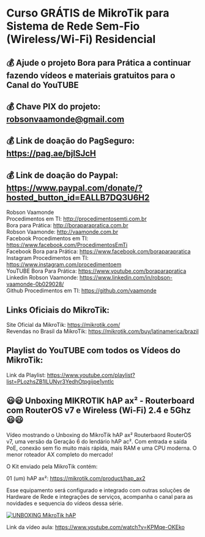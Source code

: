 # Curso GRÁTIS de MikroTik para Sistema de Rede Sem-Fio (Wireless/Wi-Fi) Residencial

## 💰 Ajude o projeto Bora para Prática a continuar fazendo vídeos e materiais gratuitos para o Canal do YouTUBE
## 💰 Chave PIX do projeto: robsonvaamonde@gmail.com
## 💰 Link de doação do PagSeguro: https://pag.ae/bjlSJcH
## 💰 Link de doação do Paypal: https://www.paypal.com/donate/?hosted_button_id=EALLB7DQ3U6H2

Robson Vaamonde<br>
Procedimentos em TI: http://procedimentosemti.com.br<br>
Bora para Prática: http://boraparapratica.com.br<br>
Robson Vaamonde: http://vaamonde.com.br<br>
Facebook Procedimentos em TI: https://www.facebook.com/ProcedimentosEmTi<br>
Facebook Bora para Prática: https://www.facebook.com/boraparapratica<br>
Instagram Procedimentos em TI: https://www.instagram.com/procedimentoem<br>
YouTUBE Bora Para Prática: https://www.youtube.com/boraparapratica<br>
Linkedin Robson Vaamonde: https://www.linkedin.com/in/robson-vaamonde-0b029028/<br>
Github Procedimentos em TI: https://github.com/vaamonde<br>

## **Links Oficiais do MikroTik:**
Site Oficial da MikroTik: https://mikrotik.com/<br>
Revendas no Brasil da MikroTik: https://mikrotik.com/buy/latinamerica/brazil

## **Playlist do YouTUBE com todos os Vídeos do MikroTik:**
Link da Playlist: https://www.youtube.com/playlist?list=PLozhsZB1lLUNyr3YedhOtpgijpe1yntlc

## **😃😃 Unboxing MIKROTIK hAP ax² - Routerboard com RouterOS v7 e Wireless (Wi-Fi) 2.4 e 5Ghz 😃😃**

Vídeo mostrando o Unboxing do MikroTik hAP ax² Routerbaord RouterOS v7, uma versão da Geração 6 do lendário hAP ac². Com entrada e saída PoE, conexão sem fio muito mais rápida, mais RAM e uma CPU moderna. O menor roteador AX completo do mercado!

O Kit enviado pela MikroTik contém:

01 (um) hAP ax²: https://mikrotik.com/product/hap_ax2

Esse equipamento será configurado e integrado com outras soluções de Hardware de Rede e integrações de serviços, acompanha o canal para as novidades e sequencia do vídeos dessa série.

[![UNBOXING MikroTik hAP](http://img.youtube.com/vi/KPMqe-OKEko/0.jpg)](https://www.youtube.com/watch?v=KPMqe-OKEko "UNBOXING MikroTik hAP")

Link da vídeo aula: https://www.youtube.com/watch?v=KPMqe-OKEko